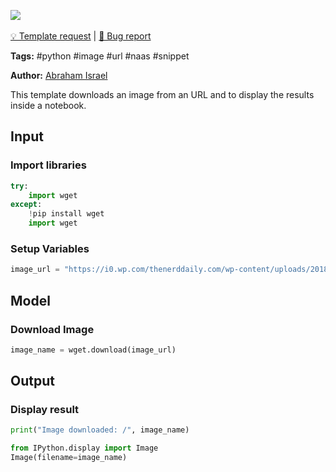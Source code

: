 <a href="https://app.naas.ai/user-redirect/naas/downloader?url=https://raw.githubusercontent.com/jupyter-naas/awesome-notebooks/master/Python/Python_Download_Image_from_URL.ipynb" target="_parent"><img src="https://naasai-public.s3.eu-west-3.amazonaws.com/open_in_naas.svg"/></a><br><br><a href="https://github.com/jupyter-naas/awesome-notebooks/issues/new?assignees=&labels=&template=template-request.md&title=Tool+-+Action+of+the+notebook+">💡 Template request</a> | <a href="https://github.com/jupyter-naas/awesome-notebooks/issues/new?assignees=&labels=&template=bug_report.md&title=">🚨 Bug report</a>

**Tags:** #python #image #url #naas #snippet

**Author:** [Abraham Israel](https://www.linkedin.com/in/abraham-israel/)

This template downloads an image from an URL and to display the results inside a notebook.

## Input

### Import libraries


```python
try:
    import wget
except:
    !pip install wget
    import wget
```

### Setup Variables


```python
image_url = "https://i0.wp.com/thenerddaily.com/wp-content/uploads/2018/08/Reasons-To-Watch-Anime.jpg"
```

## Model

### Download Image


```python
image_name = wget.download(image_url)
```

## Output

### Display result


```python
print("Image downloaded: /", image_name)

from IPython.display import Image
Image(filename=image_name) 
```


```python

```
